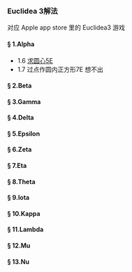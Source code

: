 ### Euclidea 3解法
对应 Apple app store 里的 Euclidea3 游戏

#### § 1.Alpha
- 1.6 [求圆心5E](solving/Euclidea3/1.6.png)
- 1.7 过点作圆内正方形7E 想不出

#### § 2.Beta	


#### § 3.Gamma	


#### § 4.Delta	


#### § 5.Epsilon


#### § 6.Zeta	


#### § 7.Eta	


#### § 8.Theta	


#### § 9.Iota	


#### § 10.Kappa	


#### § 11.Lambda	


#### § 12.Mu


#### § 13.Nu	

